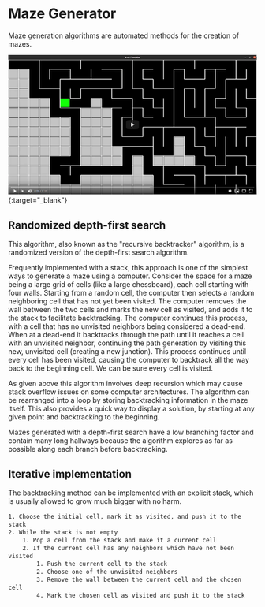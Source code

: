 # Maze Generator

Maze generation algorithms are automated methods for the creation of mazes.

[![video](doc/maze-video.png)](https://www.youtube.com/watch?v=HE8Hp206Boc&feature=youtu.be){:target="_blank"}


## Randomized depth-first search

This algorithm, also known as the "recursive backtracker" algorithm, is a randomized version of the depth-first search algorithm.

Frequently implemented with a stack, this approach is one of the simplest ways to generate a maze using a computer. Consider the space for a maze being a large grid of cells (like a large chessboard), each cell starting with four walls. Starting from a random cell, the computer then selects a random neighboring cell that has not yet been visited. The computer removes the wall between the two cells and marks the new cell as visited, and adds it to the stack to facilitate backtracking. The computer continues this process, with a cell that has no unvisited neighbors being considered a dead-end. When at a dead-end it backtracks through the path until it reaches a cell with an unvisited neighbor, continuing the path generation by visiting this new, unvisited cell (creating a new junction). This process continues until every cell has been visited, causing the computer to backtrack all the way back to the beginning cell. We can be sure every cell is visited.

As given above this algorithm involves deep recursion which may cause stack overflow issues on some computer architectures. The algorithm can be rearranged into a loop by storing backtracking information in the maze itself. This also provides a quick way to display a solution, by starting at any given point and backtracking to the beginning.

Mazes generated with a depth-first search have a low branching factor and contain many long hallways because the algorithm explores as far as possible along each branch before backtracking.

## Iterative implementation

The backtracking method can be implemented with an explicit stack, which is usually allowed to grow much bigger with no harm.

    1. Choose the initial cell, mark it as visited, and push it to the stack
    2. While the stack is not empty
        1. Pop a cell from the stack and make it a current cell
        2. If the current cell has any neighbors which have not been visited
            1. Push the current cell to the stack
            2. Choose one of the unvisited neighbors
            3. Remove the wall between the current cell and the chosen cell
            4. Mark the chosen cell as visited and push it to the stack
